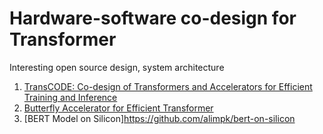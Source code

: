 # Hardware-software co-design for Transformer
Interesting open source design, system architecture

1. [TransCODE: Co-design of Transformers and Accelerators for Efficient Training and Inference](https://github.com/JHA-Lab/transcode)
2. [Butterfly Accelerator for Efficient Transformer](https://github.com/SamsungLabs/Butterfly_Acc)
3. [BERT Model on Silicon]https://github.com/alimpk/bert-on-silicon

